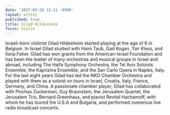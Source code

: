 ```yaml
---
date: '2017-03-28 12:11 -0500'
layout: artist
published: true
title: Gilad Hildesheim
focus: Violin
---
```

Israeli-born violinist Gilad Hildesheim started playing at the age of 6 in Belgium. In Israel Gilad studied with Haim Taub, Gad Kogan, Yair Kless, and Ilona Faher. Gilad has won grants from the American-Israel Foundation and has been the leader of many orchestras and musical groups in Israel and abroad, including The Haifa Symphony Orchestra, the Tel Aviv Soloists Ensemble, the Kaprizma Ensemble, and the San Carlo Opera in Naples, Italy. For the last eight years Gilad has led the NKO Chamber Orchestra and played with them as a soloist on tours in Israel, Croatia, Italy, France, Germany, and China. A passionate chamber player, Gilad has collaborated with Pinchas Zuckerman, Guy Braunstein, the Jerusalem Quartet, the Jerusalem Trio, Bernard Greenhaus, and pianist Revital Hachamoff, with whom he has toured the U.S.A and Bulgaria, and performed numerous live radio broadcast concerts.

